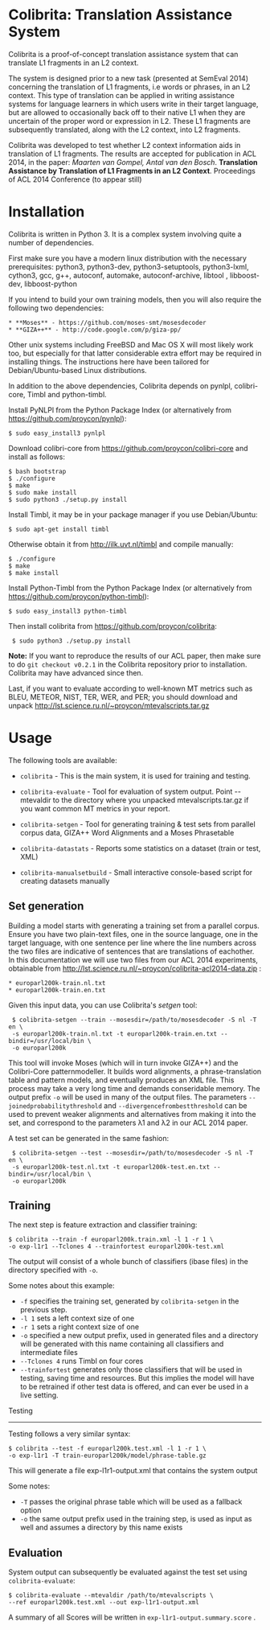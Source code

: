 Colibrita: Translation Assistance System
============================================

Colibrita is a proof-of-concept translation assistance system that can
translate L1 fragments in an L2 context. 

The system is designed prior to a new task (presented at SemEval 2014) concerning the translation of L1
fragments, i.e words or phrases, in an L2 context. This type of translation can
be applied in writing assistance systems for language learners in which users
write in their target language, but are allowed to occasionally back off to
their native L1 when they are uncertain of the proper word or expression in L2.
These L1 fragments are subsequently translated, along with the L2 context, into
L2 fragments.

Colibrita was developed to test whether L2 context information aids in translation of L1 fragments. The results are accepted for publication in ACL 2014, in the paper: *Maarten van Gompel, Antal van den Bosch*. **Translation Assistance by Translation of L1 Fragments in an L2 Context**. Proceedings of ACL 2014 Conference (to appear still)


Installation
===============

Colibrita is written in Python 3. It is a complex system involving quite a
number of dependencies.

First make sure you have a modern linux distribution with the necessary
prerequisites: python3, python3-dev, python3-setuptools, python3-lxml, cython3, gcc,
g++,  autoconf,  automake, autoconf-archive, libtool , libboost-dev, libboost-python

If you intend to build your own training models, then you will also require the
following two dependencies:

    * **Moses** - https://github.com/moses-smt/mosesdecoder
    * **GIZA++** - http://code.google.com/p/giza-pp/ 

Other unix systems including FreeBSD and Mac OS X will most likely work 
too, but especially for that latter considerable extra effort may be required
in installing things. The instructions here have been tailored for
Debian/Ubuntu-based Linux distributions.

In addition to the above dependencies, Colibrita depends on pynlpl, colibri-core, Timbl and python-timbl.

Install PyNLPl from the Python Package Index (or alternatively from
https://github.com/proycon/pynlpl):

    $ sudo easy_install3 pynlpl

Download colibri-core from https://github.com/proycon/colibri-core and install as follows:

    $ bash bootstrap
    $ ./configure 
    $ make
    $ sudo make install
    $ sudo python3 ./setup.py install

Install Timbl, it may be in your package manager if you use Debian/Ubuntu:

    $ sudo apt-get install timbl

Otherwise obtain it from http://ilk.uvt.nl/timbl and compile manually:

    $ ./configure
    $ make
    $ make install

Install Python-Timbl from the Python Package Index (or alternatively from
https://github.com/proycon/python-timbl):

    $ sudo easy_install3 python-timbl

Then install colibrita from https://github.com/proycon/colibrita:

     $ sudo python3 ./setup.py install

**Note:** If you want to reproduce the results of our ACL paper, then make sure to do
``git checkout v0.2.1`` in the Colibrita repository prior to installation. Colibrita may have advanced
since then.

Last, if you want to evaluate according to well-known MT metrics such as BLEU,
METEOR, NIST, TER, WER, and PER; you should download and unpack
http://lst.science.ru.nl/~proycon/mtevalscripts.tar.gz


Usage
===========

The following tools are available:

 * ``colibrita`` - This is the main system, it is used for training and
   testing.
  
 * ``colibrita-evaluate`` - Tool for evaluation of system output. Point
   --mtevaldir to the directory where you unpacked mtevalscripts.tar.gz if you
   want common MT metrics in your report.

 * ``colibrita-setgen`` - Tool for generating training & test sets from
   parallel corpus data, GIZA++ Word Alignments and a Moses Phrasetable
    
 * ``colibrita-datastats`` - Reports some statistics on a dataset (train or test, XML)

 * ``colibrita-manualsetbuild`` - Small interactive console-based script for creating
   datasets manually

Set generation
--------------

Building a model starts with generating a training set from a parallel corpus.
Ensure you have two plain-text files, one in the source language, one in the
target language, with one sentence per line where the line numbers across the
two files are indicative of sentences that are translations of eachother. In
this documentation we will use two files from our ACL 2014 experiments,
obtainable from http://lst.science.ru.nl/~proycon/colibrita-acl2014-data.zip :

    * europarl200k-train.nl.txt
    * europarl200k-train.en.txt

Given this input data, you can use Colibrita's *setgen* tool: 

     $ colibrita-setgen --train --mosesdir=/path/to/mosesdecoder -S nl -T en \
     -s europarl200k-train.nl.txt -t europarl200k-train.en.txt --bindir=/usr/local/bin \
     -o europarl200k

This tool will invoke Moses (which will in turn invoke GIZA++) and the
Colibri-Core patternmodeller. It builds word alignments, a phrase-translation
table and pattern models, and eventually produces an XML file. This process may
take a very long time and demands conseridable memory. The output prefix
 ``-o`` will be used in many of the output files. The parameters
``--joinedprobabilitythreshold`` and ``--divergencefrombestthreshold`` can be
used to prevent weaker alignments and alternatives from making it into the set,
and correspond to the parameters λ1 and λ2 in our ACL 2014 paper.

A test set can be generated in the same fashion:

     $ colibrita-setgen --test --mosesdir=/path/to/mosesdecoder -S nl -T en \
     -s europarl200k-test.nl.txt -t europarl200k-test.en.txt --bindir=/usr/local/bin \
     -o europarl200k


Training
--------------

The next step is feature extraction and classifier training:

    $ colibrita --train -f europarl200k.train.xml -l 1 -r 1 \
    -o exp-l1r1 --Tclones 4 --trainfortest europarl200k-test.xml


The output will consist of a whole bunch of classifiers (ibase files) in the
directory specified with ``-o``.

Some notes about this example:

 * ``-f`` specifies the training set, generated by ``colibrita-setgen`` in the
   previous step.
 * ``-l 1`` sets a left context size of one
 * ``-r 1`` sets a right context size of one
 * ``-o`` specified a new output prefix, used in generated files and a
   directory will be generated with this name containing all classifiers and
   intermediate files
 * ``--Tclones 4`` runs Timbl on four cores
 * ``--trainfortest`` generates only those classifiers that will be used in
   testing, saving time and resources. But this implies the model will have to
   be retrained if other test data is offered, and can ever be used in a
   live setting.

Testing
- - - - - - 

Testing follows a very similar syntax:

    $ colibrita --test -f europarl200k.test.xml -l 1 -r 1 \
    -o exp-l1r1 -T train-europarl200k/model/phrase-table.gz

This will generate a file exp-l1r1-output.xml that contains the system output

Some notes:

 * ``-T`` passes the original phrase table which will be used as a fallback option
 * ``-o`` the same output prefix used in the training step, is used as input as
   well and assumes a directory by this name exists

Evaluation
--------------

System output can subsequently be evaluated against the test set using
``colibrita-evaluate``:

    $ colibrita-evaluate --mtevaldir /path/to/mtevalscripts \
    --ref europarl200k.test.xml --out exp-l1r1-output.xml

A summary of all Scores will be written in ``exp-l1r1-output.summary.score`` .


















